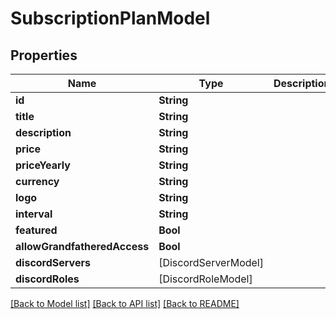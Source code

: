 # SubscriptionPlanModel

## Properties
Name | Type | Description | Notes
------------ | ------------- | ------------- | -------------
**id** | **String** |  | 
**title** | **String** |  | 
**description** | **String** |  | 
**price** | **String** |  | 
**priceYearly** | **String** |  | [optional] 
**currency** | **String** |  | 
**logo** | **String** |  | [optional] 
**interval** | **String** |  | 
**featured** | **Bool** |  | 
**allowGrandfatheredAccess** | **Bool** |  | 
**discordServers** | [DiscordServerModel] |  | 
**discordRoles** | [DiscordRoleModel] |  | 

[[Back to Model list]](../README.md#documentation-for-models) [[Back to API list]](../README.md#documentation-for-api-endpoints) [[Back to README]](../README.md)


